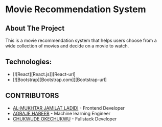 # Movie Recommendation System

<!-- ABOUT THE PROJECT -->
## About The Project
This is a movie recommendation system that helps users choose from a wide collection of movies and decide on a movie to watch.

## Technologies:
* [![React][React.js]][React-url]
* [![Bootstrap][Bootstrap.com]][Bootstrap-url]

## CONTRIBUTORS
- [AL-MUKHTAR JAMILAT LADIDI](https://github.com/Didimukhtar) - Frontend Developer
- [AGBAJE HABEEB](https://github.com/Hab-eeb) - Machine learning Engineer
- [CHUKWUDE OKECHUKWU](https://github.com/OkeyChukwude) - Fullstack Developer